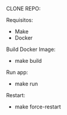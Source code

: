 CLONE REPO: 

Requisitos:
- Make
- Docker

Build Docker Image:
- make build

Run app:
- make run

Restart:
- make force-restart